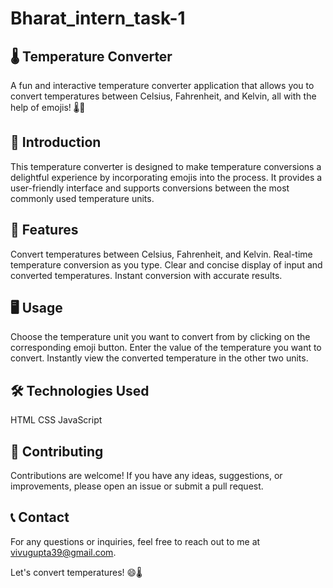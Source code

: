 # Bharat_intern_task-1
## 🌡️ Temperature Converter
A fun and interactive temperature converter application that allows you to convert temperatures between Celsius, Fahrenheit, and Kelvin, all with the help of emojis! 🌡️💪

## 📖 Introduction
This temperature converter is designed to make temperature conversions a delightful experience by incorporating emojis into the process. It provides a user-friendly interface and supports conversions between the most commonly used temperature units.

## 🚀 Features
Convert temperatures between Celsius, Fahrenheit, and Kelvin.
Real-time temperature conversion as you type.
Clear and concise display of input and converted temperatures.
Instant conversion with accurate results.

## 🖥️ Usage
Choose the temperature unit you want to convert from by clicking on the corresponding emoji button.
Enter the value of the temperature you want to convert.
Instantly view the converted temperature in the other two units.

## 🛠️ Technologies Used
HTML
CSS
JavaScript

## 🤝 Contributing
Contributions are welcome! If you have any ideas, suggestions, or improvements, please open an issue or submit a pull request.

## 📞 Contact
For any questions or inquiries, feel free to reach out to me at vivugupta39@gmail.com.

Let's convert temperatures! 😄🌡️
